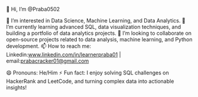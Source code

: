 👋 Hi, I’m @Praba0502

👀 I’m interested in Data Science, Machine Learning, and Data Analytics.
🌱 I’m currently learning advanced SQL, data visualization techniques, and building a portfolio of data analytics projects.
💞️ I’m looking to collaborate on open-source projects related to data analysis, machine learning, and Python development.
📫 How to reach me: Linkedin:www.linkedin.com/in/learnerpraba01 | email:prabacracker01@gmail.com

😄 Pronouns: He/Him
⚡ Fun fact: I enjoy solving SQL challenges on HackerRank and LeetCode, and turning complex data into actionable insights!
